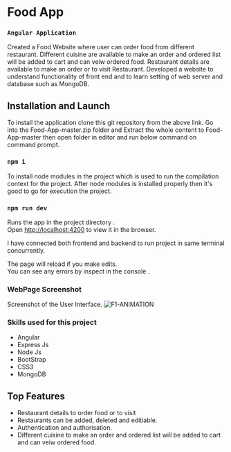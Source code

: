 # Food App

### `Angular Application` 

Created a Food Website where user can order food from different restaurant. Different cuisine are available to make an order and ordered list will be added to cart and can veiw ordered food. Restaurant details are available to make an order or to visit Restaurant. Developed a website to understand functionality of front end and to learn setting of web server and database such as MongoDB.

## Installation and Launch

To install the application clone this git repository from the above link.
Go into the Food-App-master.zip folder and Extract the whole content to Food-App-master then open folder in editor and run below command on command prompt.

### `npm i`

To install node modules in the project which is used to run the compilation context for the project. After node modules is installed properly then it's good to go for execution the project.

### `npm run dev`

Runs the app in the project directory .<br />
Open [http://localhost:4200](http://localhost:4200) to view it in the browser.

I have connected both frontend and backend to run project in same terminal concurrently.

The page will reload if you make edits.<br />
You can see any errors by inspect in the console .

### WebPage Screenshot
Screenshot of the User Interface.
![F1-ANIMATION](https://user-images.githubusercontent.com/52202834/93442943-c7b9c680-f8ed-11ea-8769-d81245a857ac.gif)



### Skills used for this project

* Angular
* Express Js
* Node Js
* BootStrap
* CSS3
* MongoDB

## Top Features
* Restaurant details to order food or to visit
* Restaurants can be added, deleted and editiable.
* Authentication and authorisation.
* Different cuisine to make an order and ordered list will be added to cart and can veiw ordered food.


